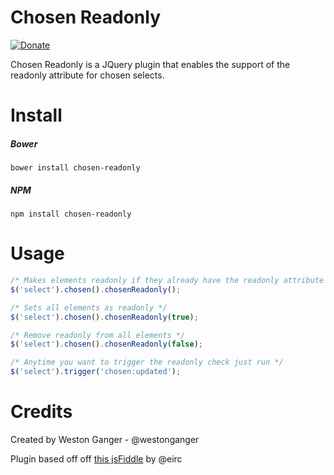 # Chosen Readonly
<a href="https://www.paypal.com/cgi-bin/webscr?cmd=_donations&business=VKY8YAWAS5XRQ&lc=CA&item_name=Weston%20Ganger&item_number=chosen_readonly&currency_code=USD&bn=PP%2dDonationsBF%3abtn_donate_SM%2egif%3aNonHostedGuest" target="_blank" title="Donate"><img src="https://www.paypalobjects.com/en_US/i/btn/btn_donate_SM.gif" alt="Donate"/></a>

Chosen Readonly is a JQuery plugin that enables the support of the readonly attribute for chosen selects.

# Install

##### Bower
```
bower install chosen-readonly
```

##### NPM
```
npm install chosen-readonly
```

# Usage
```javascript
/* Makes elements readonly if they already have the readonly attribute */
$('select').chosen().chosenReadonly();

/* Sets all elements as readonly */
$('select').chosen().chosenReadonly(true);

/* Remove readonly from all elements */
$('select').chosen().chosenReadonly(false);

/* Anytime you want to trigger the readonly check just run */
$('select').trigger('chosen:updated');
```


# Credits
Created by Weston Ganger - @westonganger

Plugin based off off [this jsFiddle](http://jsfiddle.net/eirc/v2es7L8o/) by @eirc
